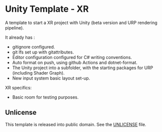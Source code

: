 # Unity Template - XR

A template to start a XR project with Unity (beta version and URP rendering pipeline).

It already has :
- gitignore configured.
- git lfs set up with gitattributes.
- Editor configuration configured for C# writing conventions.
- Auto format on push, using github Actions and dotnet-format.
- The Unity project into a subfolder, with the starting packages for URP (including Shader Graph).
- New input system basic layout set-up.

XR specifics:
- Basic room for testing purposes.

## Unlicense

This template is released into public domain. See the [UNLICENSE](./UNLICENSE) file.
